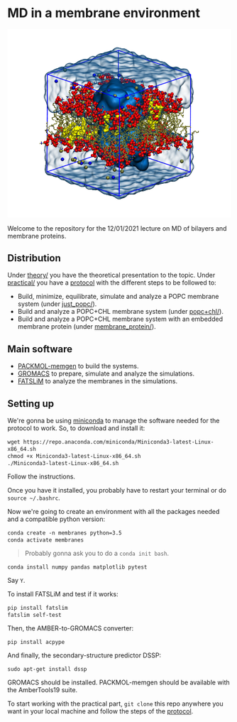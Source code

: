 # MD in a membrane environment

![](practical/files/images/box+water.png)

Welcome to the repository for the 12/01/2021 lecture on MD of bilayers and membrane proteins.

## Distribution

Under [theory/](theory/) you have the theoretical presentation to the topic. Under [practical/](practical/) you have a [protocol](practical/README.md) with the different steps to be followed to:
- Build, minimize, equilibrate, simulate and analyze a POPC membrane system (under [just_popc/](practical/just_popc)).
- Build and analyze a POPC+CHL membrane system (under [popc+chl/](practical/popc+chl)).
- Build and analyze a POPC+CHL membrane system with an embedded membrane protein (under [membrane_protein/](practical/membrane_protein)).

## Main software

- [PACKMOL-memgen](https://pubs.acs.org/doi/10.1021/acs.jcim.9b00269) to build the systems.
- [GROMACS](https://manual.gromacs.org/) to prepare, simulate and analyze the simulations.
- [FATSLiM](http://fatslim.github.io/) to analyze the membranes in the simulations.

## Setting up

We're gonna be using [miniconda](https://docs.conda.io/en/latest/miniconda.html) to manage the software needed for the protocol to work. So, to download and install it:

```
wget https://repo.anaconda.com/miniconda/Miniconda3-latest-Linux-x86_64.sh
chmod +x Miniconda3-latest-Linux-x86_64.sh
./Miniconda3-latest-Linux-x86_64.sh
```

Follow the instructions.

Once you have it installed, you probably have to restart your terminal or do `source ~/.bashrc`.

Now we're going to create an environment with all the packages needed and a compatible python version:

```
conda create -n membranes python=3.5
conda activate membranes
```

> Probably gonna ask you to do a `conda init bash`.

```
conda install numpy pandas matplotlib pytest
```

Say `Y`.

To install FATSLiM and test if it works:

```
pip install fatslim
fatslim self-test
```

Then, the AMBER-to-GROMACS converter:

```
pip install acpype
```

And finally, the secondary-structure predictor DSSP:

```
sudo apt-get install dssp
```

GROMACS should be installed. PACKMOL-memgen should be available with the AmberTools19 suite.

To start working with the practical part, `git clone` this repo anywhere you want in your local machine and follow the steps of the [protocol](practical/README.md).